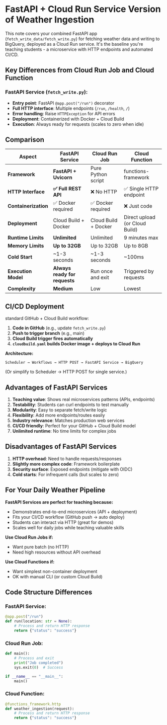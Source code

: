 # FastAPI + Cloud Run Service Version of Weather Ingestion

This note covers your combined FastAPI app (`fetch_write_data/fetch_write.py`) for fetching weather data and writing to BigQuery, deployed as a Cloud Run service. It's the baseline you're teaching students - a microservice with HTTP endpoints and automated CI/CD.

## Key Differences from Cloud Run Job and Cloud Function

### **FastAPI Service** (`fetch_write.py`):
- **Entry point**: FastAPI `@app.post("/run")` decorator
- **Full HTTP interface**: Multiple endpoints (`/run`, `/health`, `/`)
- **Error handling**: Raise `HTTPException` for API errors
- **Deployment**: Containerized with Docker + Cloud Build
- **Execution**: Always ready for requests (scales to zero when idle)

## Comparison

| Aspect | FastAPI Service | Cloud Run Job | Cloud Function |
|--------|-----------------|---------------|----------------|
| **Framework** | **FastAPI + Uvicorn** | Pure Python script | functions-framework |
| **HTTP Interface** | **✅ Full REST API** | ❌ No HTTP | ✅ Single HTTP endpoint |
| **Containerization** | ✅ Docker required | ✅ Docker required | ❌ Just code |
| **Deployment** | Cloud Build + Docker | Cloud Build + Docker | Direct upload (or Cloud Build) |
| **Runtime Limits** | **Unlimited** | Unlimited | 9 minutes max |
| **Memory Limits** | **Up to 32GB** | Up to 32GB | Up to 8GB |
| **Cold Start** | ~1-3 seconds | ~1-3 seconds | ~100ms |
| **Execution Model** | **Always ready for requests** | Run once and exit | Triggered by requests |
| **Complexity** | **Medium** | Low | Lowest |

## CI/CD Deployment

standard GitHub + Cloud Build workflow:
1. **Code in GitHub** (e.g., update `fetch_write.py`)
2. **Push to trigger branch** (e.g., main)
3. **Cloud Build trigger fires automatically**
4. **`cloudbuild.yaml` builds Docker image + deploys to Cloud Run**



**Architecture:**
```
Scheduler → Workflows → HTTP POST → FastAPI Service → BigQuery
```
(Or simplify to Scheduler → HTTP POST for single service.)

## Advantages of FastAPI Services

1. **Teaching value**: Shows real microservices patterns (APIs, endpoints)
2. **Testability**: Students can curl endpoints to test manually
3. **Modularity**: Easy to separate fetch/write logic
4. **Flexibility**: Add more endpoints/routes easily
5. **Industry relevance**: Matches production web services
6. **CI/CD friendly**: Perfect for your GitHub + Cloud Build model
7. **Unlimited runtime**: No time limits for complex jobs

## Disadvantages of FastAPI Services

1. **HTTP overhead**: Need to handle requests/responses
2. **Slightly more complex code**: Framework boilerplate
3. **Security surface**: Exposed endpoints (mitigate with OIDC)
4. **Cold starts**: For infrequent calls (but scales to zero)

## For Your Daily Weather Pipeline

**FastAPI Services are perfect for teaching because:**
- Demonstrates end-to-end microservices (API + deployment)
- Fits your CI/CD workflow (GitHub push → auto deploy)
- Students can interact via HTTP (great for demos)
- Scales well for daily jobs while teaching valuable skills

**Use Cloud Run Jobs if:**
- Want pure batch (no HTTP)
- Need high resources without API overhead

**Use Cloud Functions if:**
- Want simplest non-container deployment
- OK with manual CLI (or custom Cloud Build)

## Code Structure Differences

### **FastAPI Service**:
```python
@app.post("/run")
def run(location: str = None):
    # Process and return HTTP response
    return {"status": "success"}
```

### **Cloud Run Job**:
```python
def main():
    # Process and exit
    print("Job completed")
    sys.exit(0)  # Success

if __name__ == "__main__":
    main()
```

### **Cloud Function**:
```python
@functions_framework.http
def weather_ingestion(request):
    # Process and return HTTP response
    return {"status": "success"}
```
